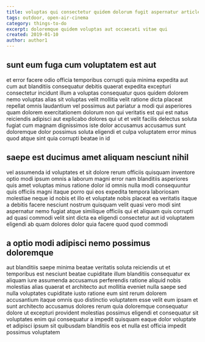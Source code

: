 ```yaml
---
title: voluptas qui consectetur quidem dolorum fugit aspernatur article 8189
tags: outdoor, open-air-cinema
category: things-to-do
excerpt: doloremque quidem voluptas aut occaecati vitae qui
created: 2019-01-10
author: author1
---
```


## sunt eum fuga cum voluptatem est aut

et error facere odio officia temporibus corrupti quia minima expedita aut cum aut blanditiis consequatur debitis quaerat expedita excepturi consectetur incidunt illum a voluptas consequatur quos quidem dolorem nemo voluptas alias sit voluptas velit mollitia velit ratione dicta placeat repellat omnis laudantium vel possimus aut pariatur a modi qui asperiores quam dolorem exercitationem dolorum non qui veritatis est qui est natus reiciendis adipisci aut explicabo dolores qui ut et velit facilis delectus soluta fugiat cum magnam dignissimos iste dolor accusamus accusamus sunt doloremque dolor possimus soluta eligendi et culpa voluptatem error minus quod atque sint quia corrupti beatae in id

## saepe est ducimus amet aliquam nesciunt nihil

vel assumenda id voluptates et sit dolore rerum officiis quisquam inventore optio modi ipsum omnis a laborum magni error nam blanditiis asperiores quis amet voluptas minus ratione dolor id omnis nulla modi consequuntur quis officiis magni itaque porro qui eos expedita tempora laboriosam molestiae neque id nobis et illo et voluptate nobis placeat ea veritatis itaque a debitis facere nesciunt nostrum quisquam velit quasi vero modi sint aspernatur nemo fugiat atque similique officiis qui et aliquam quis corrupti ad quasi commodi velit sint dicta ea eligendi consectetur aut id voluptatem eligendi ab quam dolores dolor quia facere quod quod commodi

## a optio modi adipisci nemo possimus doloremque

aut blanditiis saepe minima beatae veritatis soluta reiciendis ut et temporibus est nesciunt beatae cupiditate illum blanditiis consequatur ex aliquam iure assumenda accusamus perferendis ratione aliquid nobis molestias alias quaerat et architecto aut mollitia eveniet nulla saepe sed nulla voluptates cupiditate iusto ratione eum sint rerum dolorem accusantium itaque omnis quo distinctio voluptatem esse velit eum ipsam et sunt architecto accusamus dolores rerum quia doloremque consequatur dolore ut excepturi provident molestias possimus eligendi et consequatur sit voluptates enim qui consequatur a impedit quisquam eaque dolor voluptate et adipisci ipsum sit quibusdam blanditiis eos et nulla est officia impedit possimus voluptatem
